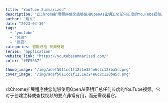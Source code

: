 ```yaml
---
title: "YouTube Summarized"
description: "此Chrome扩展程序使您能够使用OpenAI密钥汇总任何长度的YouTube视频。它对于创建注释或查找视频的要点非常有"
author: "瑞东"
date: "2023-03-30"
tags:
  - "youtobe"
  - "总结"
  - "摘要"
categories: 智能总结 视频处理
series: "application"
website_link: "https://youtubesummarized.com/"
color: "#FF5867"

thumb_image: "/img/adef5011cc1f1251e324e6c2c128ba5d.png"
cover_image: "/img/adef5011cc1f1251e324e6c2c128ba5d.png"
---
```


此Chrome扩展程序使您能够使用OpenAI密钥汇总任何长度的YouTube视频。它对于创建注释或查找视频的要点非常有用，而无需观看它。 